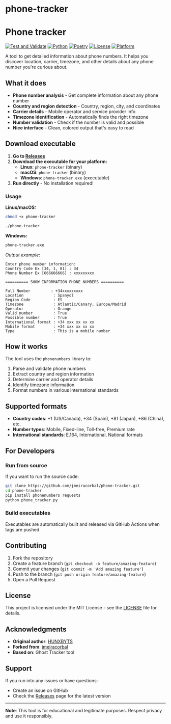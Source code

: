 # phone-tracker

# Phone tracker

[![Test and Validate](https://github.com/jmeiracorbal/phone-tracker/workflows/Test%20and%20Validate/badge.svg)](https://github.com/jmeiracorbal/phone-tracker/actions/workflows/test.yml)
[![Python](https://img.shields.io/badge/Python-3.8%2B-blue.svg)](https://python.org)
[![Poetry](https://img.shields.io/badge/Poetry-1.0%2B-orange.svg)](https://python-poetry.org)
[![License](https://img.shields.io/badge/License-MIT-green.svg)](LICENSE)
[![Platform](https://img.shields.io/badge/Platform-Linux%20%7C%20macOS%20%7C%20Windows-lightgrey.svg)](https://github.com/jmeiracorbal/phone-tracker)

A tool to get detailed information about phone numbers. It helps you discover location, carrier, timezone, and other details about any phone number you're curious about.

## What it does

- **Phone number analysis** - Get complete information about any phone number
- **Country and region detection** - Country, region, city, and coordinates
- **Carrier details** - Mobile operator and service provider info
- **Timezone identification** - Automatically finds the right timezone
- **Number validation** - Check if the number is valid and possible
- **Nice interface** - Clean, colored output that's easy to read

## Download executable

1. **Go to [Releases](https://github.com/jmeiracorbal/phone-tracker/releases)**
2. **Download the executable for your platform:**
   - **Linux**: `phone-tracker` (binary)
   - **macOS**: `phone-tracker` (binary)
   - **Windows**: `phone-tracker.exe` (executable)
3. **Run directly** - No installation required!

### Usage

**Linux/macOS:**

```bash
chmod +x phone-tracker
```

```bash
./phone-tracker
```

**Windows:**

```cmd
phone-tracker.exe
```

_Output example_:

```
Enter phone number information:
Country Code Ex [34, 1, 81] : 34
Phone Number Ex [666666666] : xxxxxxxxx

========== SHOW INFORMATION PHONE NUMBERS ==========

Full Number         : +34xxxxxxxxx
Location             : Spanyol
Region Code          : ES
Timezone             : Atlantic/Canary, Europe/Madrid
Operator             : Orange
Valid number         : True
Possible number      : True
International format : +34 xxx xx xx xx
Mobile format        : +34 xxx xx xx xx
Type                 : This is a mobile number
```

## How it works

The tool uses the `phonenumbers` library to:

1. Parse and validate phone numbers
2. Extract country and region information
3. Determine carrier and operator details
4. Identify timezone information
5. Format numbers in various international standards

## Supported formats

- **Country codes**: +1 (US/Canada), +34 (Spain), +81 (Japan), +86 (China), etc.
- **Number types**: Mobile, Fixed-line, Toll-free, Premium rate
- **International standards**: E.164, International, National formats

## For Developers

### Run from source
If you want to run the source code:

```bash
git clone https://github.com/jmeiracorbal/phone-tracker.git
cd phone-tracker
pip install phonenumbers requests
python phone_tracker.py
```

### Build executables
Executables are automatically built and released via GitHub Actions when tags are pushed.

## Contributing

1. Fork the repository
2. Create a feature branch (`git checkout -b feature/amazing-feature`)
3. Commit your changes (`git commit -m 'Add amazing feature'`)
4. Push to the branch (`git push origin feature/amazing-feature`)
5. Open a Pull Request

## License

This project is licensed under the MIT License - see the [LICENSE](LICENSE) file for details.

## Acknowledgments

- **Original author**: [HUNXBYTS](https://github.com/HUNXBYTS)
- **Forked from**: [jmeiracorbal](https://github.com/jmeiracorbal)
- **Based on**: Ghost Tracker tool

## Support

If you run into any issues or have questions:
- Create an issue on GitHub
- Check the [Releases](https://github.com/jmeiracorbal/phone-tracker/releases) page for the latest version

---

**Note**: This tool is for educational and legitimate purposes. Respect privacy and use it responsibly.
